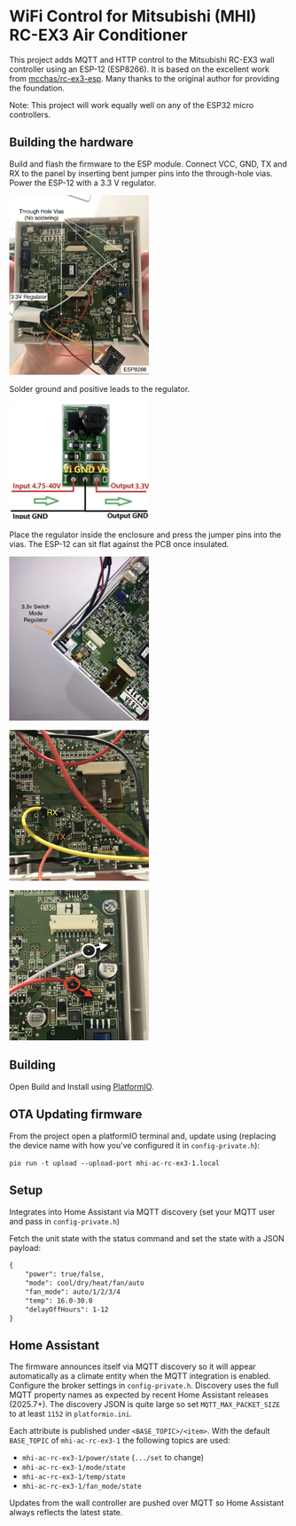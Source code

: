 # WiFi Control for Mitsubishi (MHI) RC-EX3 Air Conditioner

This project adds MQTT and HTTP control to the Mitsubishi RC-EX3 wall controller using an ESP-12 (ESP8266). It is based on the excellent work from [mcchas/rc-ex3-esp](https://github.com/mcchas/rc-ex3-esp). Many thanks to the original author for providing the foundation.

Note: This project will work equally well on any of the ESP32 micro controllers.

## Building the hardware

Build and flash the firmware to the ESP module. Connect VCC, GND, TX and RX to the panel by inserting bent jumper pins into the through-hole vias. Power the ESP-12 with a 3.3&nbsp;V regulator.

[<img src="images/rc3-overview.png" width=50%/>](image.png)

Solder ground and positive leads to the regulator.

[<img src="images/buck.png" width=50%/>](image.png)

Place the regulator inside the enclosure and press the jumper pins into the vias. The ESP-12 can sit flat against the PCB once insulated.

[<img src="images/rc3-regulator-placement.png" width=50%/>](image.png)

[<img src="images/rc3-ttl-uart.png" width=50%/>](image.png)

[<img src="images/rc3-regulator-power.png" width=50%/>](image.png)


## Building

Open Build and Install using [PlatformIO](https://platformio.org).

## OTA Updating firmware

From the project open a platformIO terminal and, update using (replacing the device name with how you've configured it in `config-private.h`):

`pio run -t upload --upload-port mhi-ac-rc-ex3-1.local`

## Setup

Integrates into Home Assistant via MQTT discovery (set your MQTT user and pass in `config-private.h`)


Fetch the unit state with the status command and set the state with a JSON payload:

```
{
    "power": true/false,
    "mode": cool/dry/heat/fan/auto
    "fan_mode": auto/1/2/3/4
    "temp": 16.0-30.0
    "delayOffHours": 1-12
}
```

## Home Assistant

The firmware announces itself via MQTT discovery so it will appear automatically as a climate entity when the MQTT integration is enabled. Configure the broker settings in `config-private.h`.
Discovery uses the full MQTT property names as expected by recent Home Assistant releases (2025.7+). The discovery JSON is quite large so set `MQTT_MAX_PACKET_SIZE` to at least `1152` in `platformio.ini`.

Each attribute is published under `<BASE_TOPIC>/<item>`. With the default `BASE_TOPIC` of `mhi-ac-rc-ex3-1` the following topics are used:

- `mhi-ac-rc-ex3-1/power/state` (`.../set` to change)
- `mhi-ac-rc-ex3-1/mode/state`
- `mhi-ac-rc-ex3-1/temp/state`
- `mhi-ac-rc-ex3-1/fan_mode/state`

Updates from the wall controller are pushed over MQTT so Home Assistant always reflects the latest state.

